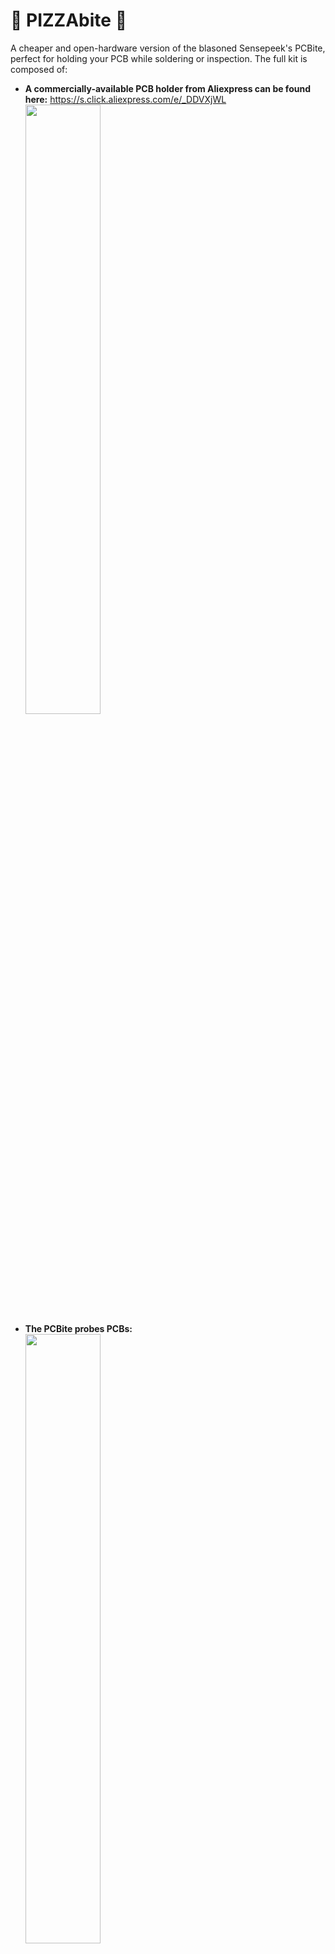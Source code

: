 # 🍕 PIZZAbite 🍕
 A cheaper and open-hardware version of the blasoned Sensepeek's PCBite, perfect for holding your PCB while soldering or inspection.
The full kit is composed of:
* **A commercially-available PCB holder from Aliexpress can be found here:** https://s.click.aliexpress.com/e/_DDVXjWL<br>
<img src="https://github.com/whid-injector/PIZZAbite/assets/26245612/b2348bab-a76c-4ece-9b54-2b0c991d9c80" width=50% height=50%/> <br>
* **The PCBite probes PCBs:** <br>
<img src="https://github.com/whid-injector/PIZZAbite/assets/26245612/ab260c51-22e0-413a-a0b7-7412e1e6f356" width=50% height=50%/> <br>
* **M4 Screws 6mm:** - https://s.click.aliexpress.com/e/_Dc6fNQR<br>
<img src="https://github.com/whid-injector/PIZZAbite/assets/26245612/cd0f6098-a6e2-4770-8f20-d65c40686f39" width=50% height=50%/> <br>
* **Pogo Pings:** <br>
  - P50-B1 (Diameter 0.5mm) for the Small PIZZABite PCB- https://s.click.aliexpress.com/e/_DkI4xwx <br>
<img src="https://github.com/whid-injector/PIZZAbite/assets/26245612/64858fb7-d6b7-45d9-af1d-ebda977fb757" width=50% height=50%/> <br>
  - PA100-B1 (Diameter 1mm) for the Large PIZZABite PCB- https://s.click.aliexpress.com/e/_DFOzwnp <br>
<img src="https://github.com/whid-injector/PIZZAbite/assets/26245612/f8181af5-98c1-4989-afe8-fd78e8b2d271" width=50% height=50%/> <br>

The PIZZAbite PCBs be printed on JLCPCB:<br>
<img src="https://github.com/whid-injector/PIZZAbite/assets/26245612/3ce3fd2e-4eab-4762-a277-048e0af1e87e" width=30% height=30%/> <br>
I tried 3 types of thicknesses... 1mm (white), 1.2mm (red) and 1.6mm (green). 
All of them works fine and even the 1mm thick version is robust!
Just upload the **gerber.zip** file on JLCPCB and you almost done ordering it. 👍<br>
<img src="https://github.com/whid-injector/PIZZAbite/assets/26245612/bae1d54c-6d88-4f02-ac90-1bb44bb976d1" width=30% height=30%/>
<img src="https://github.com/whid-injector/PIZZAbite/assets/26245612/2a87c37b-01fa-427c-87e4-f95feca5f2b6" width=30% height=30%/> <br>

The PIZZAbite PCB probes are mounted on flexible metal arm and a powerful magnet in the base for easy positioning. 
The one of the kind "lift and drop" function takes away the need for annoying and complicated set screws. 
Thanks to the extreme flexibility of the arms connected to the PIZZAbite PCBs, the compressible needle (a.k.a. PogoPin) maintain constant pressure at the probing point so even if the board is bumped into the probe tip will always stay in position. 

## Wanna Become a CERTIFIED HARDWARE HACKER?
The 𝙊𝙛𝙛𝙚𝙣𝙨𝙞𝙫𝙚 𝙃𝙖𝙧𝙙𝙬𝙖𝙧𝙚 𝙃𝙖𝙘𝙠𝙞𝙣𝙜 𝙏𝙧𝙖𝙞𝙣𝙞𝙣𝙜 is a Self-Paced training including Videos, a printed Workbook and a cool Hardware Hackit Kit. And... you get everything shipped home Worldwide! 🌍🔥😎<br>
For more info... ➡ https://www.whid.ninja/store <br><br>

[![WHID's Trainings](https://files.gandi.ws/64/2e/642e05f6-84e1-48fe-8a59-d678c7d635e3.PNG)](https://www.youtube.com/watch?v=zbUuBZJIHkE)

## Open-Hardware & KiCAD
Since someone may want to tweak PIZZAbite size... Attached you can find the KiCAD PCB design file. You are welcome! 😃
![image](https://github.com/whid-injector/PIZZAbite/assets/26245612/31b90eef-71dd-45b4-8e37-df7df3b8bdd8)






